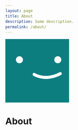```yaml
---
layout: page
title: About
description: Some description.
permalink: /about/
---
```


<img class="img-rounded" src="/assets/img/uploads/profile.png" alt="ykdy3951" width="200">

# About


